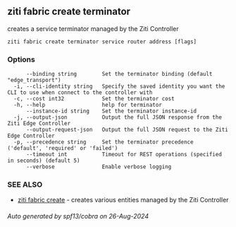 ## ziti fabric create terminator

creates a service terminator managed by the Ziti Controller

```
ziti fabric create terminator service router address [flags]
```

### Options

```
      --binding string        Set the terminator binding (default "edge_transport")
  -i, --cli-identity string   Specify the saved identity you want the CLI to use when connect to the controller with
  -c, --cost int32            Set the terminator cost
  -h, --help                  help for terminator
      --instance-id string    Set the terminator instance-id
  -j, --output-json           Output the full JSON response from the Ziti Edge Controller
      --output-request-json   Output the full JSON request to the Ziti Edge Controller
  -p, --precedence string     Set the terminator precedence ('default', 'required' or 'failed')
      --timeout int           Timeout for REST operations (specified in seconds) (default 5)
      --verbose               Enable verbose logging
```

### SEE ALSO

* [ziti fabric create](../create.md)	 - creates various entities managed by the Ziti Controller

###### Auto generated by spf13/cobra on 26-Aug-2024
